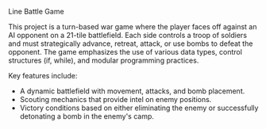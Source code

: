 Line Battle Game

This project is a turn-based war game where the player faces off against an AI opponent on a 21-tile battlefield. Each side controls a troop of soldiers and must strategically advance, retreat, attack, or use bombs to defeat the opponent. The game emphasizes the use of various data types, control structures (if, while), and modular programming practices.

Key features include:

* A dynamic battlefield with movement, attacks, and bomb placement.
* Scouting mechanics that provide intel on enemy positions.
* Victory conditions based on either eliminating the enemy or successfully detonating a bomb in the enemy's camp.

